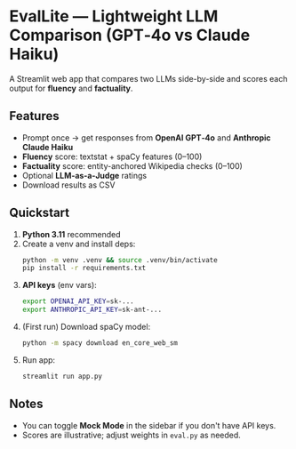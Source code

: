
# EvalLite — Lightweight LLM Comparison (GPT‑4o vs Claude Haiku)

A Streamlit web app that compares two LLMs side-by-side and scores each output for **fluency** and **factuality**.

## Features
- Prompt once → get responses from **OpenAI GPT‑4o** and **Anthropic Claude Haiku**
- **Fluency** score: textstat + spaCy features (0–100)
- **Factuality** score: entity-anchored Wikipedia checks (0–100)
- Optional **LLM‑as‑a‑Judge** ratings
- Download results as CSV

## Quickstart
1. **Python 3.11** recommended
2. Create a venv and install deps:
   ```bash
   python -m venv .venv && source .venv/bin/activate
   pip install -r requirements.txt
   ```
3. **API keys** (env vars):
   ```bash
   export OPENAI_API_KEY=sk-...
   export ANTHROPIC_API_KEY=sk-ant-...
   ```
4. (First run) Download spaCy model:
   ```bash
   python -m spacy download en_core_web_sm
   ```
5. Run app:
   ```bash
   streamlit run app.py
   ```

## Notes
- You can toggle **Mock Mode** in the sidebar if you don't have API keys.
- Scores are illustrative; adjust weights in `eval.py` as needed.
